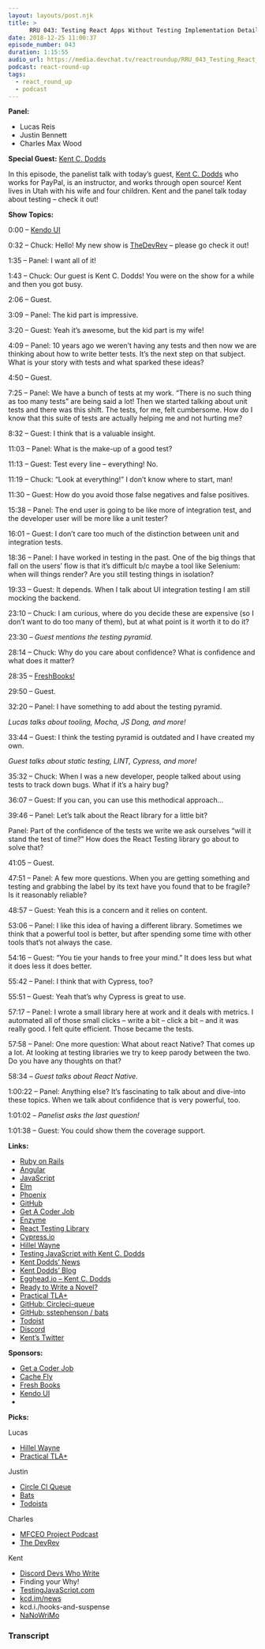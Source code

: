 ```yaml
---
layout: layouts/post.njk
title: >
      RRU 043: Testing React Apps Without Testing Implementation Details with Kent C. Dodds
date: 2018-12-25 11:00:37
episode_number: 043
duration: 1:15:55
audio_url: https://media.devchat.tv/reactroundup/RRU_043_Testing_React_Apps_without_Testing_Implementation_Details_with_Kent_C_Dodds.mp3
podcast: react-round-up
tags: 
  - react_round_up
  - podcast
---
```


 **Panel:**

- Lucas Reis
- Justin Bennett
- Charles Max Wood

**Special Guest:** [Kent C. Dodds](https://twitter.com/kentcdodds)

In this episode, the panelist talk with today’s guest, [Kent C. Dodds](https://twitter.com/kentcdodds) who works for PayPal, is an instructor, and works through open source! Kent lives in Utah with his wife and four children. Kent and the panel talk today about testing – check it out!

**Show Topics:**

0:00 – [Kendo UI](https://www.telerik.com/kendo-ui?utm_medium=social-paid&utm_source=devchattv&utm_campaign=kendo-ui-awareness-jsjabber)

0:32 – Chuck: Hello! My new show is [TheDevRev](http://thedevrev.com) – please go check it out!

1:35 – Panel: I want all of it!

1:43 – Chuck: Our guest is Kent C. Dodds! You were on the show for a while and then you got busy.

2:06 – Guest.&nbsp;

3:09 – Panel: The kid part is impressive.

3:20 – Guest: Yeah it’s awesome, but the kid part is my wife!&nbsp;

4:09 – Panel: 10 years ago we weren’t having any tests and then now we are thinking about how to write better tests. It’s the next step on that subject. What is your story with tests and what sparked these ideas?

4:50 – Guest.

7:25 – Panel: We have a bunch of tests at my work. “There is no such thing as too many tests” are being said a lot! Then we started talking about unit tests and there was this shift. The tests, for me, felt cumbersome. How do I know that this suite of tests are actually helping me and not hurting me?

8:32 – Guest: I think that is a valuable insight.

11:03 – Panel: What is the make-up of a good test?

11:13 – Guest: Test every line – everything! No.

11:19 – Chuck: “Look at everything!” I don’t know where to start, man!

11:30 – Guest: How do you avoid those false negatives and false positives.

15:38 – Panel: The end user is going to be like more of integration test, and the developer user will be more like a unit tester?

16:01 – Guest: I don’t care too much of the distinction between unit and integration tests.

18:36 – Panel: I have worked in testing in the past. One of the big things that fall on the users’ flow is that it’s difficult b/c maybe a tool like Selenium: when will things render? Are you still testing things in isolation?

19:33 – Guest: It depends. When I talk about UI integration testing I am still mocking the backend.

23:10 – Chuck: I am curious, where do you decide these are expensive (so I don’t want to do too many of them), but at what point is it worth it to do it?

23:30 – _Guest mentions the testing pyramid._

28:14 – Chuck: Why do you care about confidence? What is confidence and what does it matter?

28:35 – [FreshBooks!](https://www.freshbooks.com)

29:50 – Guest.

32:20 – Panel: I have something to add about the testing pyramid.

_Lucas talks about tooling, Mocha, JS Dong, and more!_

33:44 – Guest: I think the testing pyramid is outdated and I have created my own.

_Guest talks about static testing, LINT, Cypress, and more!_

35:32 – Chuck: When I was a new developer, people talked about using tests to track down bugs. What if it’s a hairy bug?

36:07 – Guest: If you can, you can use this methodical approach...

39:46 – Panel: Let’s talk about the React library for a little bit?

Panel: Part of the confidence of the tests we write we ask ourselves “will it stand the test of time?” How does the React Testing library go about to solve that?

41:05 – Guest.

47:51 – Panel: A few more questions. When you are getting something and testing and grabbing the label by its text have you found that to be fragile? Is it reasonably reliable?

48:57 – Guest: Yeah this is a concern and it relies on content.

53:06 – Panel: I like this idea of having a different library. Sometimes we think that a powerful tool is better, but after spending some time with other tools that’s not always the case.

54:16 – Guest: “You tie your hands to free your mind.” It does less but what it does less it does better.

55:42 – Panel: I think that with Cypress, too?

55:51 – Guest: Yeah that’s why Cypress is great to use.

57:17 – Panel: I wrote a small library here at work and it deals with metrics. I automated all of those small clicks – write a bit – click a bit – and it was really good. I felt quite efficient. Those became the tests.

57:58 – Panel: One more question: What about react Native? That comes up a lot. At looking at testing libraries we try to keep parody between the two. Do you have any thoughts on that?

58:34 – _Guest talks about React Native._

1:00:22 – Panel: Anything else? It’s fascinating to talk about and dive-into these topics. When we talk about confidence that is very powerful, too.

1:01:02 – _Panelist asks the last question!_

1:01:38 – Guest: You could show them the coverage support.

**Links:**

- [Ruby on Rails](https://rubyonrails.org)
- [Angular](https://angular.io/guide/quickstart)
- [JavaScript](https://www.javascript.com)
- [Elm](https://elm-lang.org/community)
- [Phoenix](https://phoenixframework.org)
- [GitHub](https://github.com)
- [Get A Coder Job](https://devchat.tv/get-a-coder-job/)
- [Enzyme](https://github.com/airbnb/enzyme)
- [React Testing Library](https://github.com/kentcdodds/react-testing-library)
- [Cypress.io](https://www.cypress.io)
- [Hillel Wayne](https://www.hillelwayne.com)
- [Testing JavaScript with Kent C. Dodds](https://testingjavascript.com)
- [Kent Dodds’ News](https://buttondown.email/kentcdodds)
- [Kent Dodds’ Blog](https://blog.kentcdodds.com)
- [Egghead.io – Kent C. Dodds](https://egghead.io/playlists/react-hooks-and-suspense-650307f2)
- [Ready to Write a Novel?](https://nanowrimo.org)
- [Practical TLA+](https://www.apress.com/us/book/9781484238288?gclid=EAIaIQobChMIy6n4jevC3gIVx16GCh2CgwddEAQYAiABEgJWKPD_BwE)
- [GitHub: Circleci-queue](https://github.com/eddiewebb/circleci-queue)
- [GitHub: sstephenson / bats](https://github.com/sstephenson/bats)
- [Todoist](https://todoist.com)
- [Discord](https://discordapp.com/invite/7PhUYPd)
- [Kent’s Twitter](https://twitter.com/kentcdodds)

**Sponsors:**

- [Get a Coder Job](https://devchat.tv/get-a-coder-job/)
- [Cache Fly](https://www.cachefly.com)
- [Fresh Books](https://www.freshbooks.com/?ref=ppc-na-fb&camp=US%2528SEM%2529Branded%257CEXM&ag=%257Efreshbooks&kw=fresh%2520books&campaignid=717543354&adgroupid=53169078638&kwid=kwd-299596828929&dv=c&ntwk=g&crid=289653575014&source=GOOGLE&gclid=EAIaIQobChMIwr_9ofSJ3gIVyrfACh1DkQVNEAAYASAAEgJIUvD_BwE&gclsrc=aw.ds&dclid=CPaQ6KX0id4CFUTcwAodvfQEcA)
- [Kendo UI](https://www.telerik.com/kendo-ui?utm_medium=social-paid&utm_source=devchattv&utm_campaign=kendo-ui-awareness-jsjabber)
- 

**Picks:**

Lucas

- [Hillel Wayne](https://www.hillelwayne.com/)
- [Practical TLA+](https://www.apress.com/us/book/9781484238288?gclid=EAIaIQobChMIy6n4jevC3gIVx16GCh2CgwddEAQYAiABEgJWKPD_BwE)

Justin

- [Circle CI Queue](https://github.com/eddiewebb/circleci-queue)
- [Bats](https://github.com/sstephenson/bats)
- [Todoists](https://todoist.com)

Charles

- [MFCEO Project Podcast](https://andyfrisella.com/blogs/mfceo-project-podcast)
- [The DevRev](http://thedevrev.com)

Kent

- [Discord Devs Who Write](https://discord.gg/7PhUYPdhttps://discord.gg/7PhUYPd)
- Finding your Why! 
- [TestingJavaScript.com](https://testingjavascript.com/)
- [kcd.im/news](https://buttondown.email/kentcdodds)
- kcd.i./hooks-and-suspense 
- [NaNoWriMo](https://nanowrimo.org)


### Transcript


